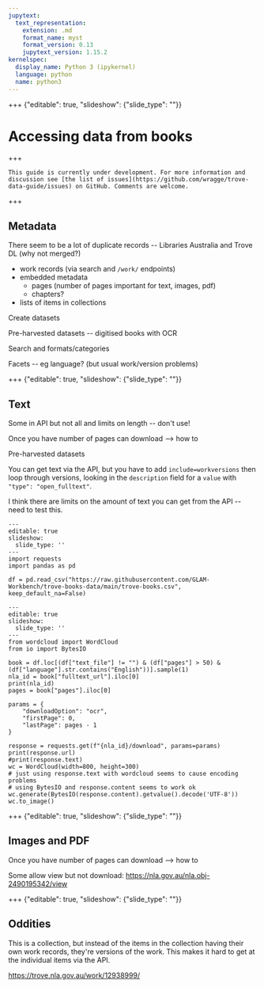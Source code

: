 ```yaml
---
jupytext:
  text_representation:
    extension: .md
    format_name: myst
    format_version: 0.13
    jupytext_version: 1.15.2
kernelspec:
  display_name: Python 3 (ipykernel)
  language: python
  name: python3
---
```


+++ {"editable": true, "slideshow": {"slide_type": ""}}

# Accessing data from books

+++

```{attention}
This guide is currently under development. For more information and discussion see [the list of issues](https://github.com/wragge/trove-data-guide/issues) on GitHub. Comments are welcome.
```

+++

## Metadata

There seem to be a lot of duplicate records -- Libraries Australia and Trove DL (why not merged?)

- work records (via search and `/work/` endpoints)
- embedded metadata
    - pages (number of pages important for text, images, pdf)
    - chapters?
- lists of items in collections

Create datasets

Pre-harvested datasets -- digitised books with OCR

Search and formats/categories

Facets -- eg language? (but usual work/version problems)

+++ {"editable": true, "slideshow": {"slide_type": ""}}

## Text

Some in API but not all and limits on length -- don't use!

Once you have number of pages can download --> how to

Pre-harvested datasets

You can get text via the API, but you have to add `include=workversions` then loop through versions, looking in the `description` field for a `value` with `"type": "open_fulltext"`.

I think there are limits on the amount of text you can get from the API -- need to test this.

```{code-cell} ipython3
---
editable: true
slideshow:
  slide_type: ''
---
import requests
import pandas as pd

df = pd.read_csv("https://raw.githubusercontent.com/GLAM-Workbench/trove-books-data/main/trove-books.csv", keep_default_na=False)

```

```{code-cell} ipython3
---
editable: true
slideshow:
  slide_type: ''
---
from wordcloud import WordCloud
from io import BytesIO

book = df.loc[(df["text_file"] != "") & (df["pages"] > 50) & (df["language"].str.contains("English"))].sample(1)
nla_id = book["fulltext_url"].iloc[0]
print(nla_id)
pages = book["pages"].iloc[0]

params = {
    "downloadOption": "ocr",
    "firstPage": 0,
    "lastPage": pages - 1
}

response = requests.get(f"{nla_id}/download", params=params)
print(response.url)
#print(response.text)
wc = WordCloud(width=800, height=300)
# just using response.text with wordcloud seems to cause encoding problems
# using BytesIO and response.content seems to work ok
wc.generate(BytesIO(response.content).getvalue().decode('UTF-8'))
wc.to_image()
```

+++ {"editable": true, "slideshow": {"slide_type": ""}}

## Images and PDF

Once you have number of pages can download --> how to

Some allow view but not download: https://nla.gov.au/nla.obj-2490195342/view

+++ {"editable": true, "slideshow": {"slide_type": ""}}

## Oddities

This is a collection, but instead of the items in the collection having their own work records, they're versions of the work. This makes it hard to get at the individual items via the API.

https://trove.nla.gov.au/work/12938999/
